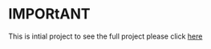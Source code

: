 # IMPORtANT

This is intial project to see the full project please click [here](https://github.com/OmarReda2/burgular-alarm-system)
